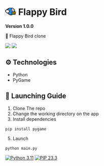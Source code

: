 # <img align="bottom" alt="Flappy Bird Icon" width="34px" src="./assets/graphics/icon.png" /> Flappy Bird

**Version 1.0.0**

📃 Flappy Bird clone

<img src="https://github.com/vdchnsk/flappy-bird/assets/64404596/61f33995-b66e-4bc7-a40e-0592e500fe63" height="400px"/>
<img src="https://github.com/vdchnsk/flappy-bird/assets/64404596/622bc7e2-513e-40ba-b71c-c2525d25ad65" height="400px"/>


## ⚙ Technologies

- Python
- PyGame

## 🚀 Launching Guide

1.  Clone The repo
2.  Change the working directory on the app
3.  Install dependencies
```shell
pip install pygame
```
5.  Launch 
```shell
python main.py
```

[![Python 3.11](https://img.shields.io/badge/python-3.11-blue.svg)](https://www.python.org/downloads/release/python-360/) [![PIP 23.3](https://img.shields.io/badge/pip-23.3-blue.svg)](https://www.pip.org/downloads/release/python-360/)
